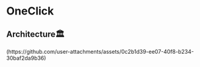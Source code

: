 # OneClick
<h2>Architecture🏛️</h2>
(https://github.com/user-attachments/assets/0c2b1d39-ee07-40f8-b234-30baf2da9b36)

